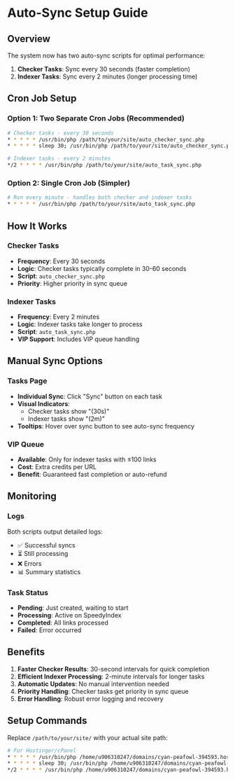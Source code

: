 # Auto-Sync Setup Guide

## Overview
The system now has two auto-sync scripts for optimal performance:

1. **Checker Tasks**: Sync every 30 seconds (faster completion)
2. **Indexer Tasks**: Sync every 2 minutes (longer processing time)

## Cron Job Setup

### Option 1: Two Separate Cron Jobs (Recommended)

```bash
# Checker tasks - every 30 seconds
* * * * * /usr/bin/php /path/to/your/site/auto_checker_sync.php
* * * * * sleep 30; /usr/bin/php /path/to/your/site/auto_checker_sync.php

# Indexer tasks - every 2 minutes  
*/2 * * * * /usr/bin/php /path/to/your/site/auto_task_sync.php
```

### Option 2: Single Cron Job (Simpler)

```bash
# Run every minute - handles both checker and indexer tasks
* * * * * /usr/bin/php /path/to/your/site/auto_task_sync.php
```

## How It Works

### Checker Tasks
- **Frequency**: Every 30 seconds
- **Logic**: Checker tasks typically complete in 30-60 seconds
- **Script**: `auto_checker_sync.php`
- **Priority**: Higher priority in sync queue

### Indexer Tasks  
- **Frequency**: Every 2 minutes
- **Logic**: Indexer tasks take longer to process
- **Script**: `auto_task_sync.php`
- **VIP Support**: Includes VIP queue handling

## Manual Sync Options

### Tasks Page
- **Individual Sync**: Click "Sync" button on each task
- **Visual Indicators**: 
  - Checker tasks show "(30s)" 
  - Indexer tasks show "(2m)"
- **Tooltips**: Hover over sync button to see auto-sync frequency

### VIP Queue
- **Available**: Only for indexer tasks with ≤100 links
- **Cost**: Extra credits per URL
- **Benefit**: Guaranteed fast completion or auto-refund

## Monitoring

### Logs
Both scripts output detailed logs:
- ✅ Successful syncs
- ⏳ Still processing
- ❌ Errors
- 📊 Summary statistics

### Task Status
- **Pending**: Just created, waiting to start
- **Processing**: Active on SpeedyIndex
- **Completed**: All links processed
- **Failed**: Error occurred

## Benefits

1. **Faster Checker Results**: 30-second intervals for quick completion
2. **Efficient Indexer Processing**: 2-minute intervals for longer tasks
3. **Automatic Updates**: No manual intervention needed
4. **Priority Handling**: Checker tasks get priority in sync queue
5. **Error Handling**: Robust error logging and recovery

## Setup Commands

Replace `/path/to/your/site/` with your actual site path:

```bash
# For Hostinger/cPanel
* * * * * /usr/bin/php /home/u906310247/domains/cyan-peafowl-394593.hostingersite.com/public_html/auto_checker_sync.php
* * * * * sleep 30; /usr/bin/php /home/u906310247/domains/cyan-peafowl-394593.hostingersite.com/public_html/auto_checker_sync.php
*/2 * * * * /usr/bin/php /home/u906310247/domains/cyan-peafowl-394593.hostingersite.com/public_html/auto_task_sync.php
```
